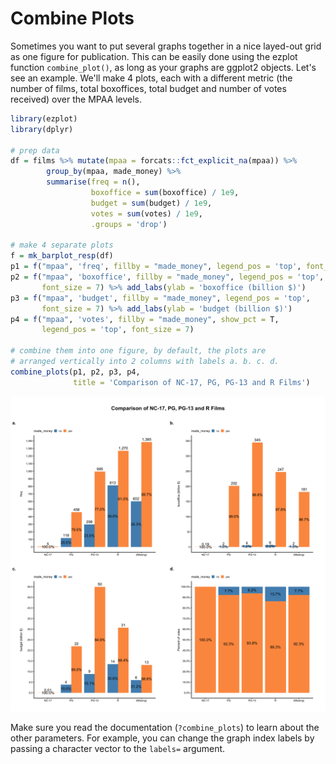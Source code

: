 # Combine Plots

Sometimes you want to put several graphs together in a nice layed-out grid as one figure for publication. This can be easily done using the ezplot function `combine_plot()`, as long as your graphs are ggplot2 objects. Let's see an example. We'll make 4 plots, each with a different metric (the number of films, total boxoffices, total budget and number of votes received) over the MPAA levels. 

```r
library(ezplot)
library(dplyr)

# prep data
df = films %>% mutate(mpaa = forcats::fct_explicit_na(mpaa)) %>%
        group_by(mpaa, made_money) %>%
        summarise(freq = n(),
                  boxoffice = sum(boxoffice) / 1e9,
                  budget = sum(budget) / 1e9,
                  votes = sum(votes) / 1e9,
                  .groups = 'drop')

# make 4 separate plots
f = mk_barplot_resp(df)
p1 = f("mpaa", 'freq', fillby = "made_money", legend_pos = 'top', font_size = 7)
p2 = f("mpaa", 'boxoffice', fillby = "made_money", legend_pos = 'top',
       font_size = 7) %>% add_labs(ylab = 'boxoffice (billion $)')
p3 = f("mpaa", 'budget', fillby = "made_money", legend_pos = 'top',
       font_size = 7) %>% add_labs(ylab = 'budget (billion $)')
p4 = f("mpaa", 'votes', fillby = "made_money", show_pct = T,
       legend_pos = 'top', font_size = 7)

# combine them into one figure, by default, the plots are 
# arranged vertically into 2 columns with labels a. b. c. d.
combine_plots(p1, p2, p3, p4, 
              title = 'Comparison of NC-17, PG, PG-13 and R Films')
```

![4 graphs in 1 figure](images/4graphs_1fig-1.png)

Make sure you read the documentation (`?combine_plots`) to learn about the other parameters. For example, you can change the graph index labels by passing a character 
vector to the `labels=` argument. 

